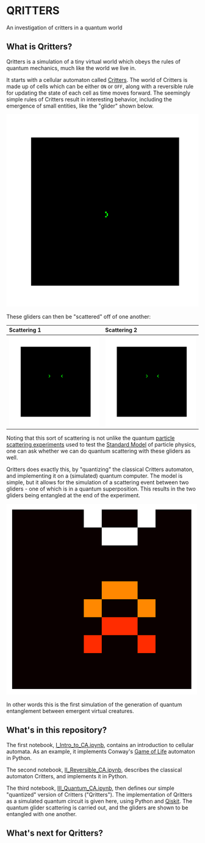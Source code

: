 # QRITTERS
An investigation of critters in a quantum world

## What is Qritters?
Qritters is a simulation of a tiny virtual world which obeys the rules of quantum mechanics, much like the world we live in. 

It starts with a cellular automaton called [Critters](https://en.wikipedia.org/wiki/Critters_(cellular_automaton)). The world of Critters is made up of cells which can be either `ON` or `OFF`, along with a reversible rule for updating the state of each cell as time moves forward. The seemingly simple rules of Critters result in interesting behavior, including the emergence of small entities, like the "glider" shown below.

![glider](img/glider.gif)

These gliders can then be "scattered" off of one another:

Scattering 1 | Scattering 2
:- | :- 
![glider_scattering_1](img/glider_scattering_1.gif) | ![glider_scattering_2](img/glider_scattering_2.gif)

Noting that this sort of scattering is not unlike the quantum [particle scattering experiments](https://en.wikipedia.org/wiki/Scattering) used to test the [Standard Model](https://en.wikipedia.org/wiki/Standard_Model) of particle physics, one can ask whether we can do quantum scattering with these gliders as well.

Qritters does exactly this, by "quantizing" the classical Critters automaton, and implementing it on a (simulated) quantum computer. The model is simple, but it allows for the simulation of a scattering event between two gliders - one of which is in a quantum superposition. This results in the two gliders being entangled at the end of the experiment.

![quantum superposition scattering](img/quantum_superposition_no_bar.gif) 

In other words this is the first simulation of the generation of quantum entanglement between emergent virtual creatures.

## What's in this repository?
The first notebook, [I_Intro_to_CA.ipynb](I_Intro_to_CA.ipynb), contains an introduction to cellular automata. As an example, it implements Conway's [Game of Life](https://en.wikipedia.org/wiki/Conway%27s_Game_of_Life) automaton in Python.

The second notebook, [II_Reversible_CA.ipynb](II_Reversible_CA.ipynb), describes the classical automaton Critters, and implements it in Python.

The third notebook, [III_Quantum_CA.ipynb](III_Quantum_CA.ipynb), then defines our simple "quantized" version of Critters ("Qritters"). The implementation of Qritters as a simulated quantum circuit is given here, using Python and [Qiskit](https://qiskit.org). The quantum glider scattering is carried out, and the gliders are shown to be entangled with one another.

## What's next for Qritters?